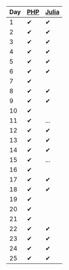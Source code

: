 | Day | [PHP](php/src/Aoc/Days) | [Julia](julia/src) |
| --- | --- | ----- |
| 1   | ✔ | ✔ |
| 2   | ✔ | ✔ |
| 3   | ✔ | ✔ |
| 4   | ✔ | ✔ |
| 5   | ✔ | ✔ |
| 6   | ✔ | ✔ |
| 7   | ✔ |   |
| 8   | ✔ | ✔ |
| 9   | ✔ | ✔ |
| 10   | ✔ |   |
| 11   | ✔ | ...  |
| 12   | ✔ | ✔ |
| 13   | ✔ | ✔ |
| 14   | ✔ | ✔ |
| 15   | ✔ | ...  |
| 16   | ✔ |   |
| 17   | ✔ | ✔ |
| 18   | ✔ | ✔ |
| 19   | ✔ |   |
| 20   | ✔ |   |
| 21   | ✔ |   |
| 22   | ✔ | ✔ |
| 23   | ✔ | ✔ |
| 24   | ✔ | ✔ |
| 25   | ✔ | ✔ |
